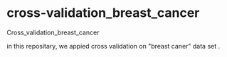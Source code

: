 # cross-validation_breast_cancer
Cross_validation_breast_cancer

in this repositary, we appied cross validation on "breast caner" data set .   
